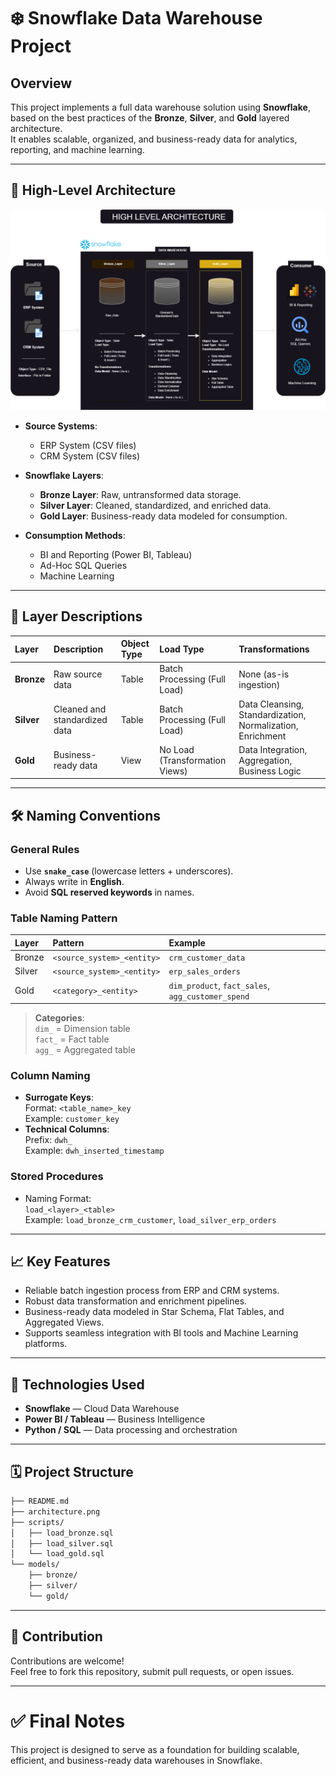 # ❄️ Snowflake Data Warehouse Project

## Overview

This project implements a full data warehouse solution using **Snowflake**, based on the best practices of the **Bronze**, **Silver**, and **Gold** layered architecture.  
It enables scalable, organized, and business-ready data for analytics, reporting, and machine learning.

---

## 📌 High-Level Architecture

![High Level Architecture](docs/Architecture.png)

- **Source Systems**:  
  - ERP System (CSV files)  
  - CRM System (CSV files)

- **Snowflake Layers**:
  - **Bronze Layer**: Raw, untransformed data storage.
  - **Silver Layer**: Cleaned, standardized, and enriched data.
  - **Gold Layer**: Business-ready data modeled for consumption.

- **Consumption Methods**:
  - BI and Reporting (Power BI, Tableau)
  - Ad-Hoc SQL Queries
  - Machine Learning

---

## 📂 Layer Descriptions

| Layer         | Description                       | Object Type | Load Type                  | Transformations                                      |
| :------------ | :--------------------------------- | :---------- | :-------------------------- | :--------------------------------------------------- |
| **Bronze**    | Raw source data                    | Table       | Batch Processing (Full Load) | None (as-is ingestion)                              |
| **Silver**    | Cleaned and standardized data      | Table       | Batch Processing (Full Load) | Data Cleansing, Standardization, Normalization, Enrichment |
| **Gold**      | Business-ready data                | View        | No Load (Transformation Views) | Data Integration, Aggregation, Business Logic         |

---

## 🛠️ Naming Conventions

### General Rules
- Use **`snake_case`** (lowercase letters + underscores).
- Always write in **English**.
- Avoid **SQL reserved keywords** in names.

### Table Naming Pattern

| Layer  | Pattern                     | Example               |
| :----- | :-------------------------- | :-------------------- |
| Bronze | `<source_system>_<entity>`   | `crm_customer_data`    |
| Silver | `<source_system>_<entity>`   | `erp_sales_orders`     |
| Gold   | `<category>_<entity>`        | `dim_product`, `fact_sales`, `agg_customer_spend` |

> **Categories**:  
> `dim_` = Dimension table  
> `fact_` = Fact table  
> `agg_` = Aggregated table

### Column Naming
- **Surrogate Keys**:  
  Format: `<table_name>_key`  
  Example: `customer_key`
- **Technical Columns**:  
  Prefix: `dwh_`  
  Example: `dwh_inserted_timestamp`

### Stored Procedures
- Naming Format:  
  `load_<layer>_<table>`  
  Example: `load_bronze_crm_customer`, `load_silver_erp_orders`

---

## 📈 Key Features

- Reliable batch ingestion process from ERP and CRM systems.
- Robust data transformation and enrichment pipelines.
- Business-ready data modeled in Star Schema, Flat Tables, and Aggregated Views.
- Supports seamless integration with BI tools and Machine Learning platforms.

---

## 🚀 Technologies Used

- **Snowflake** — Cloud Data Warehouse
- **Power BI / Tableau** — Business Intelligence
- **Python / SQL** — Data processing and orchestration

---

## 🗓️ Project Structure

```bash
├── README.md
├── architecture.png
├── scripts/
│   ├── load_bronze.sql
│   ├── load_silver.sql
│   └── load_gold.sql
└── models/
    ├── bronze/
    ├── silver/
    └── gold/
```

---

## 📢 Contribution

Contributions are welcome!  
Feel free to fork this repository, submit pull requests, or open issues.

---

# ✅ Final Notes

This project is designed to serve as a foundation for building scalable, efficient, and business-ready data warehouses in Snowflake.
